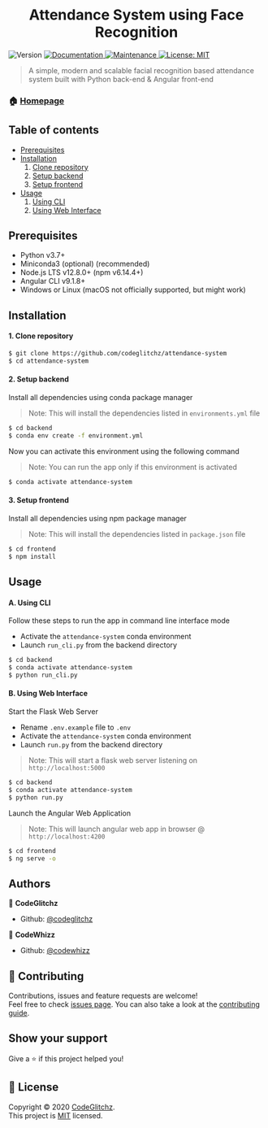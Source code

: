 <h1 align="center">Attendance System using Face Recognition</h1>
<p>
  <img alt="Version" src="https://img.shields.io/badge/version-1.0.0-blue.svg?cacheSeconds=2592000" />
  <a href="https://github.com/codeglitchz/attendance-system#readme" target="_blank">
    <img alt="Documentation" src="https://img.shields.io/badge/documentation-yes-brightgreen.svg" />
  </a>
  <a href="https://github.com/codeglitchz/attendance-system/graphs/commit-activity" target="_blank">
    <img alt="Maintenance" src="https://img.shields.io/badge/Maintained%3F-yes-green.svg" />
  </a>
  <a href="https://github.com/codeglitchz/attendance-system/blob/master/LICENSE" target="_blank">
    <img alt="License: MIT" src="https://img.shields.io/github/license/codeglitchz/attendance-system" />
  </a>
</p>

> A simple, modern and scalable facial recognition based attendance system 
> built with Python back-end & Angular front-end

### 🏠 [Homepage](https://github.com/codeglitchz/attendance-system#readme)

## Table of contents
* [Prerequisites](#prerequisites)
* [Installation](#installation)
    1. [Clone repository](#clone-repository)
    2. [Setup backend](#setup-backend)
    3. [Setup frontend](#setup-frontend)
* [Usage](#usage)
    1. [Using CLI](#using-cli)
    2. [Using Web Interface](#using-web-interface)

## Prerequisites

* Python v3.7+
* Miniconda3 (optional) (recommended)
* Node.js LTS v12.8.0+ (npm v6.14.4+)
* Angular CLI v9.1.8+
* Windows or Linux (macOS not officially supported, but might work)

## Installation

#### 1. Clone repository
```sh
$ git clone https://github.com/codeglitchz/attendance-system
$ cd attendance-system
```
#### 2. Setup backend

Install all dependencies using conda package manager
> Note: This will install the dependencies listed in `environments.yml` file
```sh
$ cd backend
$ conda env create -f environment.yml
```
Now you can activate this environment using the following command
> Note: You can run the app only if this environment is activated
```sh
$ conda activate attendance-system
```

#### 3. Setup frontend
Install all dependencies using npm package manager
> Note: This will install the dependencies listed in `package.json` file
```sh
$ cd frontend
$ npm install
```

## Usage

#### A. Using CLI
Follow these steps to run the app in command line interface mode
* Activate the `attendance-system` conda environment
* Launch `run_cli.py` from the backend directory
```sh
$ cd backend
$ conda activate attendance-system
$ python run_cli.py
```

#### B. Using Web Interface
Start the Flask Web Server 
* Rename `.env.example` file to `.env`
* Activate the `attendance-system` conda environment
* Launch `run.py` from the backend directory
> Note: This will start a flask web server listening on `http://localhost:5000`
```sh
$ cd backend
$ conda activate attendance-system
$ python run.py
```
Launch the Angular Web Application
> Note: This will launch angular web app in browser @ `http://localhost:4200`
```sh
$ cd frontend
$ ng serve -o
```

## Authors

👤 **CodeGlitchz**

* Github: [@codeglitchz](https://github.com/codeglitchz)

👤 **CodeWhizz**

* Github: [@codewhizz](https://github.com/codewhizz)

## 🤝 Contributing

Contributions, issues and feature requests are welcome!<br />Feel free to check [issues page](https://github.com/codeglitchz/attendance-system/issues). You can also take a look at the [contributing guide](https://github.com/codeglitchz/attendance-system/blob/master/CONTRIBUTING.md).

## Show your support

Give a ⭐️ if this project helped you!

## 📝 License

Copyright © 2020 [CodeGlitchz](https://github.com/codeglitchz). <br />
This project is [MIT](https://github.com/codeglitchz/attendance-system/blob/master/LICENSE) licensed.
